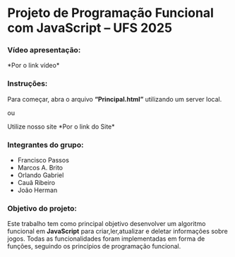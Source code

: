 <h1>Projeto de Programação Funcional com JavaScript – UFS 2025</h1> <h3>Vídeo apresentação:</h3> 
<p>*Por o link vídeo*
  
</p> <h3>Instruções:</h3> 
<p>Para começar, abra o arquivo <strong>“Principal.html”</strong> utilizando um server local.

</p> <p>ou
  
</p> <p>Utilize nosso site *Por o link do Site*
  
</p> <h3>Integrantes do grupo:</h3>
<ul> 
  <li>Francisco Passos</li> 
  <li>Marcos A. Brito</li> 
  <li>Orlando Gabriel</li> 
  <li>Cauã Ribeiro</li> 
  <li>João Herman</li>
</ul> 

<h3>Objetivo do projeto:</h3> 

<p>
  Este trabalho tem como principal objetivo desenvolver um algoritmo funcional em <strong>JavaScript</strong> 
  para criar,ler,atualizar e deletar informações sobre jogos. Todas as funcionalidades 
  foram implementadas em forma de funções, seguindo os princípios de programação funcional.
</p>
